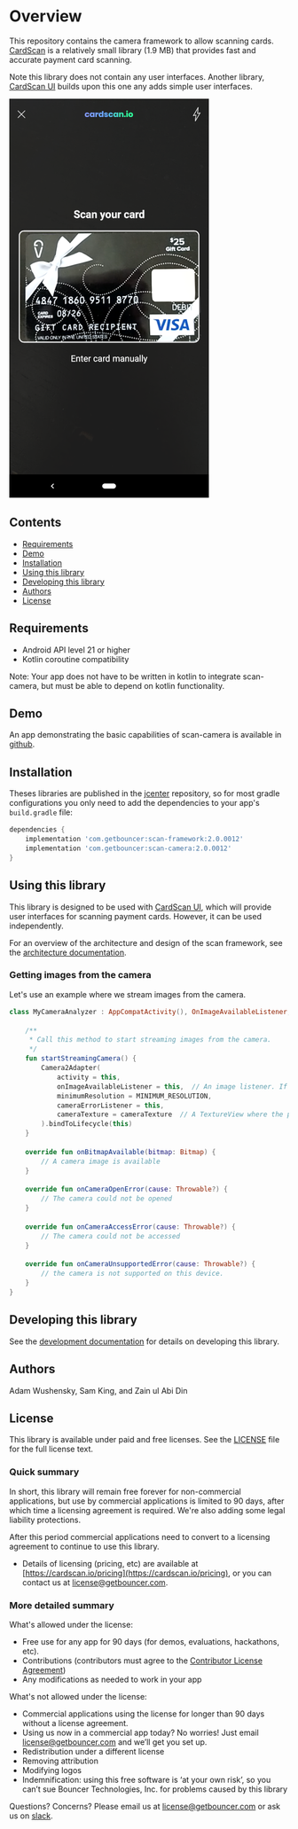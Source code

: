 # Overview

This repository contains the camera framework to allow scanning cards. [CardScan](https://cardscan.io/) is a relatively small library (1.9 MB) that provides fast and accurate payment card scanning.

Note this library does not contain any user interfaces. Another library, [CardScan UI](https://github.com/getbouncer/cardscan-ui-android) builds upon this one any adds simple user interfaces. 

![demo](docs/images/demo.png)

## Contents

* [Requirements](#requirements)
* [Demo](#demo)
* [Installation](#installation)
* [Using this library](#using-this-library)
* [Developing this library](#developing-this-library)
* [Authors](#authors)
* [License](#license)

## Requirements

* Android API level 21 or higher
* Kotlin coroutine compatibility

Note: Your app does not have to be written in kotlin to integrate scan-camera, but must be able to depend on kotlin functionality.

## Demo

An app demonstrating the basic capabilities of scan-camera is available in [github](https://github.com/getbouncer/cardscan-demo-android).

## Installation

Theses libraries are published in the [jcenter](https://jcenter.bintray.com/com/getbouncer/) repository, so for most gradle configurations you only need to add the dependencies to your app's `build.gradle` file:

```gradle
dependencies {
    implementation 'com.getbouncer:scan-framework:2.0.0012'
    implementation 'com.getbouncer:scan-camera:2.0.0012'
}
```

## Using this library

This library is designed to be used with [CardScan UI](https://github.com/getbouncer/cardscan-ui-android), which will provide user interfaces for scanning payment cards. However, it can be used independently.

For an overview of the architecture and design of the scan framework, see the [architecture documentation](https://github.com/getbouncer/scan-framework-android/blob/master/docs/architecture.md).

### Getting images from the camera

Let's use an example where we stream images from the camera.

```kotlin
class MyCameraAnalyzer : AppCompatActivity(), OnImageAvailableListener, CameraErrorListener {
    
    /**
     * Call this method to start streaming images from the camera.
     */
    fun startStreamingCamera() {
        Camera2Adapter(
            activity = this,
            onImageAvailableListener = this,  // An image listener. If null, images will not be captured.
            minimumResolution = MINIMUM_RESOLUTION,
            cameraErrorListener = this,
            cameraTexture = cameraTexture  // A TextureView where the previews should be shown. If this is null, no preview will be shown.
        ).bindToLifecycle(this)
    }

    override fun onBitmapAvailable(bitmap: Bitmap) {
        // A camera image is available
    }

    override fun onCameraOpenError(cause: Throwable?) {
        // The camera could not be opened
    }

    override fun onCameraAccessError(cause: Throwable?) {
        // The camera could not be accessed
    }

    override fun onCameraUnsupportedError(cause: Throwable?) {
        // the camera is not supported on this device.
    }
}
```

## Developing this library

See the [development documentation](docs/develop.md) for details on developing this library.

## Authors

Adam Wushensky, Sam King, and Zain ul Abi Din

## License

This library is available under paid and free licenses. See the [LICENSE](LICENSE) file for the full license text.

### Quick summary
In short, this library will remain free forever for non-commercial applications, but use by commercial applications is limited to 90 days, after which time a licensing agreement is required. We're also adding some legal liability protections.

After this period commercial applications need to convert to a licensing agreement to continue to use this library.
* Details of licensing (pricing, etc) are available at [https://cardscan.io/pricing](https://cardscan.io/pricing), or you can contact us at [license@getbouncer.com](mailto:license@getbouncer.com).

### More detailed summary
What's allowed under the license:
* Free use for any app for 90 days (for demos, evaluations, hackathons, etc).
* Contributions (contributors must agree to the [Contributor License Agreement](Contributor%20License%20Agreement))
* Any modifications as needed to work in your app

What's not allowed under the license:
* Commercial applications using the license for longer than 90 days without a license agreement. 
* Using us now in a commercial app today? No worries! Just email [license@getbouncer.com](mailto:license@getbouncer.com) and we’ll get you set up.
* Redistribution under a different license
* Removing attribution
* Modifying logos
* Indemnification: using this free software is ‘at your own risk’, so you can’t sue Bouncer Technologies, Inc. for problems caused by this library

Questions? Concerns? Please email us at [license@getbouncer.com](mailto:license@getbouncer.com) or ask us on [slack](https://getbouncer.slack.com).
